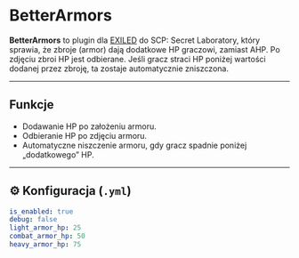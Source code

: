 # BetterArmors

**BetterArmors** to plugin dla [EXILED](https://github.com/Exiled-Team/EXILED) do SCP: Secret Laboratory, który sprawia, że zbroje (armor) dają dodatkowe HP graczowi, zamiast AHP. Po zdjęciu zbroi HP jest odbierane. Jeśli gracz straci HP poniżej wartości dodanej przez zbroję, ta zostaje automatycznie zniszczona.

---

## Funkcje

-  Dodawanie HP po założeniu armoru.
-  Odbieranie HP po zdjęciu armoru.
-  Automatyczne niszczenie armoru, gdy gracz spadnie poniżej „dodatkowego” HP.

---

## ⚙️ Konfiguracja (`.yml`)

```yaml
is_enabled: true
debug: false
light_armor_hp: 25
combat_armor_hp: 50
heavy_armor_hp: 75
